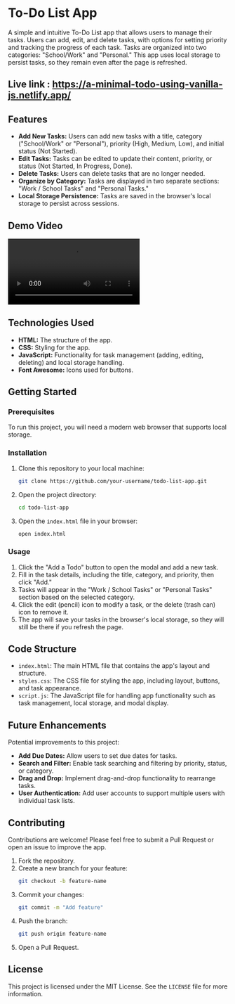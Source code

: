 # To-Do List App

A simple and intuitive To-Do List app that allows users to manage their tasks. Users can add, edit, and delete tasks, with options for setting priority and tracking the progress of each task. Tasks are organized into two categories: "School/Work" and "Personal." This app uses local storage to persist tasks, so they remain even after the page is refreshed.

## Live link : https://a-minimal-todo-using-vanilla-js.netlify.app/

## Features

- **Add New Tasks:** Users can add new tasks with a title, category ("School/Work" or "Personal"), priority (High, Medium, Low), and initial status (Not Started).
- **Edit Tasks:** Tasks can be edited to update their content, priority, or status (Not Started, In Progress, Done).
- **Delete Tasks:** Users can delete tasks that are no longer needed.
- **Organize by Category:** Tasks are displayed in two separate sections: "Work / School Tasks" and "Personal Tasks."
- **Local Storage Persistence:** Tasks are saved in the browser's local storage to persist across sessions.

## Demo Video
![Demo Video](demo_video/demo.mp4)

## Technologies Used

- **HTML:** The structure of the app.
- **CSS:** Styling for the app.
- **JavaScript:** Functionality for task management (adding, editing, deleting) and local storage handling.
- **Font Awesome:** Icons used for buttons.

## Getting Started

### Prerequisites

To run this project, you will need a modern web browser that supports local storage.

### Installation

1. Clone this repository to your local machine:
   ```bash
   git clone https://github.com/your-username/todo-list-app.git
   ```

2. Open the project directory:
   ```bash
   cd todo-list-app
   ```

3. Open the `index.html` file in your browser:
   ```bash
   open index.html
   ```

### Usage

1. Click the "Add a Todo" button to open the modal and add a new task.
2. Fill in the task details, including the title, category, and priority, then click "Add."
3. Tasks will appear in the "Work / School Tasks" or "Personal Tasks" section based on the selected category.
4. Click the edit (pencil) icon to modify a task, or the delete (trash can) icon to remove it.
5. The app will save your tasks in the browser's local storage, so they will still be there if you refresh the page.

## Code Structure

- `index.html`: The main HTML file that contains the app's layout and structure.
- `styles.css`: The CSS file for styling the app, including layout, buttons, and task appearance.
- `script.js`: The JavaScript file for handling app functionality such as task management, local storage, and modal display.

## Future Enhancements

Potential improvements to this project:
- **Add Due Dates:** Allow users to set due dates for tasks.
- **Search and Filter:** Enable task searching and filtering by priority, status, or category.
- **Drag and Drop:** Implement drag-and-drop functionality to rearrange tasks.
- **User Authentication:** Add user accounts to support multiple users with individual task lists.

## Contributing

Contributions are welcome! Please feel free to submit a Pull Request or open an issue to improve the app.

1. Fork the repository.
2. Create a new branch for your feature:
   ```bash
   git checkout -b feature-name
   ```
3. Commit your changes:
   ```bash
   git commit -m "Add feature"
   ```
4. Push the branch:
   ```bash
   git push origin feature-name
   ```
5. Open a Pull Request.

## License

This project is licensed under the MIT License. See the `LICENSE` file for more information.

